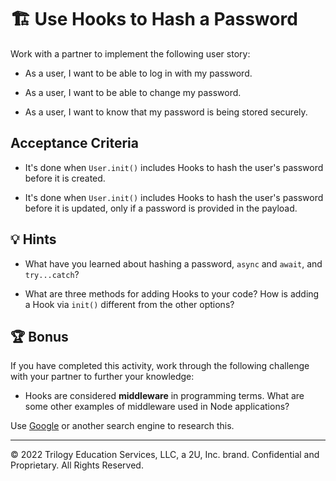 # 🏗️ Use Hooks to Hash a Password

Work with a partner to implement the following user story:

* As a user, I want to be able to log in with my password.

* As a user, I want to be able to change my password.

* As a user, I want to know that my password is being stored securely.

## Acceptance Criteria

* It's done when `User.init()` includes Hooks to hash the user's password before it is created.

 * It's done when `User.init()` includes Hooks to hash the user's password before it is updated, only if a password is provided in the payload.

## 💡 Hints

* What have you learned about hashing a password, `async` and `await`, and `try...catch`? 

* What are three methods for adding Hooks to your code? How is adding a Hook via `init()` different from the other options?

## 🏆 Bonus

If you have completed this activity, work through the following challenge with your partner to further your knowledge:

* Hooks are considered **middleware** in programming terms. What are some other examples of middleware used in Node applications?

Use [Google](https://www.google.com) or another search engine to research this.

---
© 2022 Trilogy Education Services, LLC, a 2U, Inc. brand. Confidential and Proprietary. All Rights Reserved. 